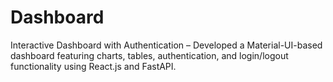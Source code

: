 # Dashboard
Interactive Dashboard with Authentication – Developed a Material-UI-based dashboard featuring charts, tables, authentication, and login/logout functionality using React.js and FastAPI.
